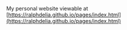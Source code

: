 My personal website viewable at [https://ralphdelia.github.io/pages/index.html](https://ralphdelia.github.io/pages/index.html)
